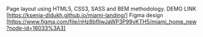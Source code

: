 Page layout using HTML5, CSS3, SASS and BEM methodology.
DEMO LINK [https://ksenia-didukh.github.io/miami-landing/]
Figma design [https://www.figma.com/file/nHz8bflIwJaWP3P99vKTH5/miami_home_new?node-id=16033%3A3]
